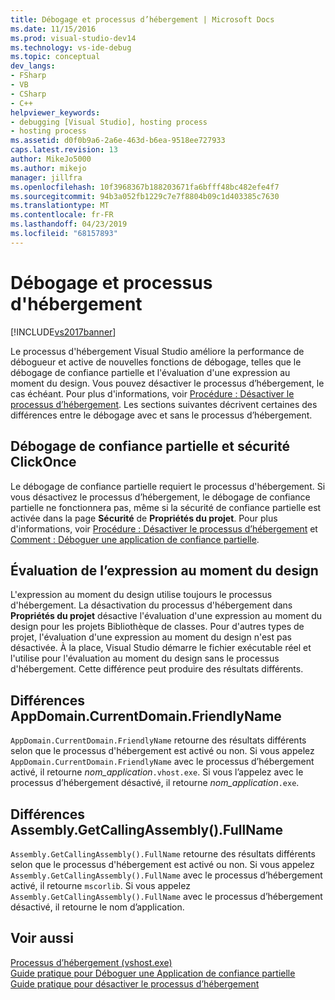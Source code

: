 ```yaml
---
title: Débogage et processus d’hébergement | Microsoft Docs
ms.date: 11/15/2016
ms.prod: visual-studio-dev14
ms.technology: vs-ide-debug
ms.topic: conceptual
dev_langs:
- FSharp
- VB
- CSharp
- C++
helpviewer_keywords:
- debugging [Visual Studio], hosting process
- hosting process
ms.assetid: d0f0b9a6-2a6e-463d-b6ea-9518ee727933
caps.latest.revision: 13
author: MikeJo5000
ms.author: mikejo
manager: jillfra
ms.openlocfilehash: 10f3968367b188203671fa6bfff48bc482efe4f7
ms.sourcegitcommit: 94b3a052fb1229c7e7f8804b09c1d403385c7630
ms.translationtype: MT
ms.contentlocale: fr-FR
ms.lasthandoff: 04/23/2019
ms.locfileid: "68157893"
---
```

# <a name="debugging-and-the-hosting-process"></a>Débogage et processus d'hébergement
[!INCLUDE[vs2017banner](../includes/vs2017banner.md)]

Le processus d'hébergement Visual Studio améliore la performance de débogueur et active de nouvelles fonctions de débogage, telles que le débogage de confiance partielle et l'évaluation d'une expression au moment du design. Vous pouvez désactiver le processus d’hébergement, le cas échéant. Pour plus d'informations, voir [Procédure : Désactiver le processus d’hébergement](../ide/how-to-disable-the-hosting-process.md). Les sections suivantes décrivent certaines des différences entre le débogage avec et sans le processus d’hébergement.  
  
## <a name="partial-trust-debugging-and-click-once-security"></a>Débogage de confiance partielle et sécurité ClickOnce  
 Le débogage de confiance partielle requiert le processus d'hébergement. Si vous désactivez le processus d’hébergement, le débogage de confiance partielle ne fonctionnera pas, même si la sécurité de confiance partielle est activée dans la page **Sécurité** de **Propriétés du projet**. Pour plus d'informations, voir [Procédure : Désactiver le processus d’hébergement](../ide/how-to-disable-the-hosting-process.md) et [Comment : Déboguer une application de confiance partielle](../debugger/how-to-debug-a-partial-trust-application.md).  
  
## <a name="design-time-expression-evaluation"></a>Évaluation de l’expression au moment du design  
 L'expression au moment du design utilise toujours le processus d'hébergement. La désactivation du processus d'hébergement dans **Propriétés du projet** désactive l'évaluation d'une expression au moment du design pour les projets Bibliothèque de classes. Pour d'autres types de projet, l'évaluation d'une expression au moment du design n'est pas désactivée. À la place, Visual Studio démarre le fichier exécutable réel et l'utilise pour l'évaluation au moment du design sans le processus d'hébergement. Cette différence peut produire des résultats différents.  
  
## <a name="appdomaincurrentdomainfriendlyname-differences"></a>Différences AppDomain.CurrentDomain.FriendlyName  
 `AppDomain.CurrentDomain.FriendlyName` retourne des résultats différents selon que le processus d'hébergement est activé ou non. Si vous appelez `AppDomain.CurrentDomain.FriendlyName` avec le processus d’hébergement activé, il retourne *nom_application*`.vhost.exe`. Si vous l’appelez avec le processus d’hébergement désactivé, il retourne *nom_application*`.exe`.  
  
## <a name="assemblygetcallingassemblyfullname-differences"></a>Différences Assembly.GetCallingAssembly().FullName  
 `Assembly.GetCallingAssembly().FullName` retourne des résultats différents selon que le processus d'hébergement est activé ou non. Si vous appelez `Assembly.GetCallingAssembly().FullName` avec le processus d’hébergement activé, il retourne `mscorlib`. Si vous appelez `Assembly.GetCallingAssembly().FullName` avec le processus d’hébergement désactivé, il retourne le nom d’application.  
  
## <a name="see-also"></a>Voir aussi  
 [Processus d’hébergement (vshost.exe)](../ide/hosting-process-vshost-exe.md)   
 [Guide pratique pour Déboguer une Application de confiance partielle](../debugger/how-to-debug-a-partial-trust-application.md)   
 [Guide pratique pour désactiver le processus d’hébergement](../ide/how-to-disable-the-hosting-process.md)

